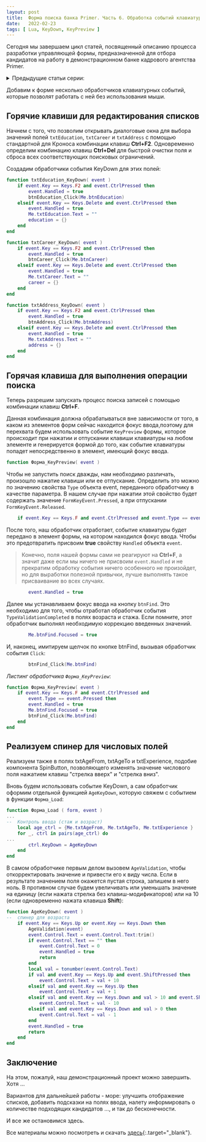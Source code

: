 ```yaml
---
layout: post 
title:  Форма поиска банка Primer. Часть 6. Обработка событий клавиатуры 
date:   2022-02-23 
tags: [ Lua, KeyDown, KeyPreview ]
---
```

   
Сегодня мы завершаем цикл статей, посвященный описанию процесса разработки управляющей формы, предназначенной для отбора кандидатов на работу в демонстрационном банке кадрового агентства Primer.


<details>
<summary>Предыдущие статьи серии:</summary>
<p><a href="/findform_1/">Часть 1. Готовим макет формы</a></p>
<p><a href="/findform_2/">Часть 2. Организуем контроль правильности ввода</a></p>
<p><a href="/findform_3/">Часть 3. Добавляем диалоговые окна</a></p>
<p><a href="/findform_4/">Часть 4. Диалоговое окно с деревом</a></p>
<p><a href="/findform_5/">Часть 5. Фильтрация по стажу</a></p>
</details>


Добавим к форме несколько обработчиков клавиатурных событий, которые позволят работать с ней без использования мыши.

## Горячие клавиши для редактирования списков

Начнем с того, что позволим открывать диалоговые окна для выбора значений полей `txtEducation`, `txtCareer` и `txtAddress` с помощью стандартной для Кроноса комбинации клавиш **Ctrl+F2**. Одновременно определим комбинацию клавиш **Ctrl+Del** для быстрой очистки поля и сброса всех соответствующих поисковых ограничений.

Создадим обработчики события KeyDown для этих полей:

```lua
function txtEducation_KeyDown( event )
	if event.Key == Keys.F2 and event.CtrlPressed then
		event.Handled = true
		btnEducation_Click(Me.btnEducation)
	elseif event.Key == Keys.Delete and event.CtrlPressed then
		event.Handled = true
		Me.txtEducation.Text = ""
		education = {}
	end
end

function txtCareer_KeyDown( event )
	if event.Key == Keys.F2 and event.CtrlPressed then
		event.Handled = true
		btnCareer_Click(Me.btnCareer)
	elseif event.Key == Keys.Delete and event.CtrlPressed then
		event.Handled = true
		Me.txtCareer.Text = ""
		career = {}
	end
end

function txtAddress_KeyDown( event )
	if event.Key == Keys.F2 and event.CtrlPressed then
		event.Handled = true
		btnAddress_Click(Me.btnAddress)
	elseif event.Key == Keys.Delete and event.CtrlPressed then
		event.Handled = true
		Me.txtAddress.Text = ""
		address = {}
	end
end
```

## Горячая клавиша для выполнения операции поиска

Теперь разрешим запускать процесс поиска записей с помощью комбинации клавиш **Ctrl+F**.

Данная комбинация должна обрабатываться вне зависимости от того, в каком из элементов форм сейчас находится фокус ввода,поэтому для перехвата будем использовать событие `KeyPreview` формы, которое происходит при нажатии и отпускании клавиши клавиатуры на любом элементе и генерируется формой до того, как событие клавиатуры попадет непосредственно в элемент, имеющий фокус ввода.

```lua
function Форма_KeyPreview( event )
```

Чтобы не запустить поиск дважды, нам необходимо различать, произошло  нажатие клавиши или ее отпускание. Определить это можно по значению свойства `Type` объекта event, переданного обработчику в качестве параметра. В нашем случае при нажатии этой свойство будет содержать значение `FormKeyEvent.Pressed`, а при отпускании `FormKeyEvent.Released`. 

```lua
	if event.Key == Keys.F and event.CtrlPressed and event.Type == event.Pressed then
```

После того, наш обработчик отработает, событие клавиатуры будет передано в элемент формы, на котором находился фокус ввода. Чтобы это предотвратить присвоим **true** свойству `Handled` объекта `event`.

> Конечно, поля нашей формы сами не реагируют на **Ctrl+F**, а значит даже если мы ничего не присвоим `event.Handled` и не прекратим обработку события ничего особенного не произойдет, но для выработки полезной привычки, лучше выполнять такое присваивание во всех случаях.

```lua
		event.Handled = true
```

Далее мы устанавливаем фокус ввода на кнопку `btnFind`. Это необходимо для того, чтобы отработал обработчик события `TypeValidationCompleted` в полях возраста и стажа. Если помните, этот обработчик выполнял необходимую коррекцию введенных значений.

```lua
		Me.btnFind.Focused = true
```

И, наконец, имитируем щелчок по кнопке btnFind, вызывая обработчик события `Click`:

```lua
		btnFind_Click(Me.btnFind)
```

*Листинг обработчика `Форма_KeyPreview`*:
```lua
function Форма_KeyPreview( event )
	if event.Key == Keys.F and event.CtrlPressed and 
		event.Type == event.Pressed then
		event.Handled = true
		Me.btnFind.Focused = true
		btnFind_Click(Me.btnFind)
	end
end
```

## Реализуем спинер для числовых полей

Реализуем также в полях txtAgeFrom, txtAgeTo и txtExperience, подобие компонента SpinButton, позволяющего изменять значение числового поля нажатием клавиш "стрелка вверх" и "стрелка вниз". 

Вновь будем использовать событие KeyDown, а сам обработчик оформим отдельной функцией `AgeKeyDown`, которую свяжем с событием в функции `Форма_Load`:

```lua
function Форма_Load ( form, event )
...
--	Контроль ввода (стаж и возраст)
	local age_ctrl = {Me.txtAgeFrom, Me.txtAgeTo, Me.txtExperience }
	for _, ctrl in pairs(age_ctrl) do
...
		ctrl.KeyDown = AgeKeyDown
	end
end	
```
В самом обработчике первым делом вызовем `AgeValidation`, чтобы откорректировать значение и привести его к виду числа. Если в результате значением поля окажется пустая строка, запишем в него ноль. В противном случае будем увеличивать или уменьшать значение на единицу (если нажата стрелка без клавиш-модификаторов) или на 10 (если одновременно нажата клавиша **Shift**):

```lua
function AgeKeyDown( event )
--	спинер для возраста
	if event.Key == Keys.Up or event.Key == Keys.Down then
		AgeValidation(event)
		event.Control.Text = event.Control.Text:trim()
		if event.Control.Text == "" then
			event.Control.Text = 0
			event.Handled = true
			return
		end	
		local val = tonumber(event.Control.Text) 
		if val and event.Key == Keys.Up and event.ShiftPressed then
			event.Control.Text = val + 10
		elseif val and event.Key == Keys.Up then
			event.Control.Text = val + 1
		elseif val and event.Key == Keys.Down and val > 10 and event.ShiftPressed then
			event.Control.Text = val - 10
		elseif val and event.Key == Keys.Down and val > 0 then
			event.Control.Text = val - 1
		end	
		event.Handled = true
		return
	end	
end
```

## Заключение

На этом, пожалуй, наш демонстрационный проект можно завершить. Хотя ...

Вариантов для дальнейшей работы - море: улучшить отображение списков, добавить подсказки на полях ввода, налету информировать о количестве подходящих кандидатов ..., и так до бесконечности. 

И все же остановимся здесь.

Все материалы можно посмотреть и скачать [здесь](https://github.com/sinilga/sinilga.github.io/blob/master/assets/sources/findform){:.target="_blank"}.

